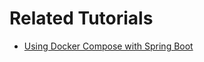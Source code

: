 # Related Tutorials

* [Using Docker Compose with Spring Boot](https://howtodoinjava.com/spring-boot/spring-boot-docker-compose/)